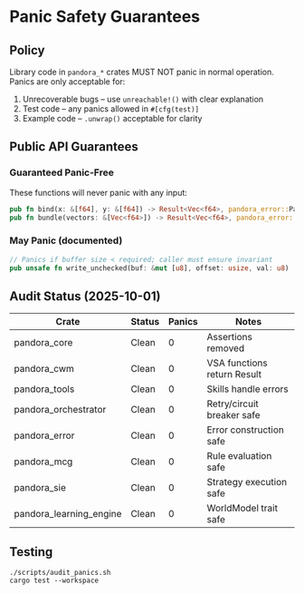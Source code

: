 # Panic Safety Guarantees

## Policy

Library code in `pandora_*` crates MUST NOT panic in normal operation.
Panics are only acceptable for:

1. Unrecoverable bugs – use `unreachable!()` with clear explanation
2. Test code – any panics allowed in `#[cfg(test)]`
3. Example code – `.unwrap()` acceptable for clarity

## Public API Guarantees

### Guaranteed Panic-Free

These functions will never panic with any input:

```rust
pub fn bind(x: &[f64], y: &[f64]) -> Result<Vec<f64>, pandora_error::PandoraError>
pub fn bundle(vectors: &[Vec<f64>]) -> Result<Vec<f64>, pandora_error::PandoraError>
```

### May Panic (documented)

```rust
// Panics if buffer size < required; caller must ensure invariant
pub unsafe fn write_unchecked(buf: &mut [u8], offset: usize, val: u8)
```

## Audit Status (2025-10-01)

| Crate | Status | Panics | Notes |
|-------|--------|--------|-------|
| pandora_core | Clean | 0 | Assertions removed |
| pandora_cwm | Clean | 0 | VSA functions return Result |
| pandora_tools | Clean | 0 | Skills handle errors |
| pandora_orchestrator | Clean | 0 | Retry/circuit breaker safe |
| pandora_error | Clean | 0 | Error construction safe |
| pandora_mcg | Clean | 0 | Rule evaluation safe |
| pandora_sie | Clean | 0 | Strategy execution safe |
| pandora_learning_engine | Clean | 0 | WorldModel trait safe |

## Testing

```
./scripts/audit_panics.sh
cargo test --workspace
```



